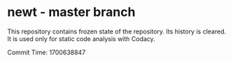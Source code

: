 # newt - master branch

This repository contains frozen state of the repository.
Its history is cleared. It is used only for static code
analysis with Codacy.

Commit Time: 1700638847